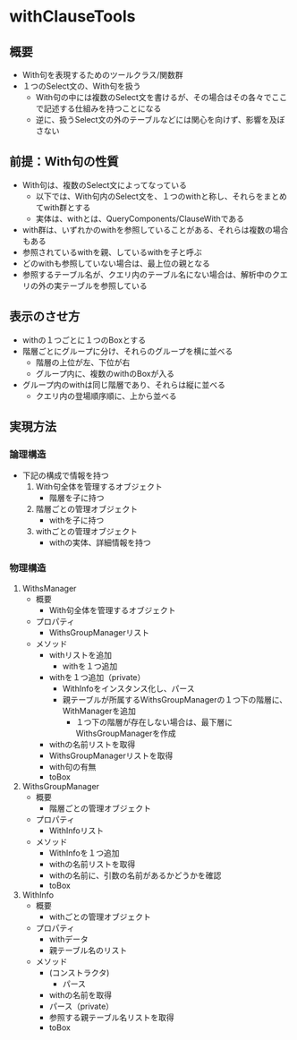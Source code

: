 # withClauseTools

## 概要
- With句を表現するためのツールクラス/関数群
- １つのSelect文の、With句を扱う
    - With句の中には複数のSelect文を書けるが、その場合はその各々でここで記述する仕組みを持つことになる
    - 逆に、扱うSelect文の外のテーブルなどには関心を向けず、影響を及ぼさない

## 前提：With句の性質
- With句は、複数のSelect文によってなっている
    - 以下では、With句内のSelect文を、１つのwithと称し、それらをまとめてwith群とする
    - 実体は、withとは、QueryComponents/ClauseWithである
- with群は、いずれかのwithを参照していることがある、それらは複数の場合もある
- 参照されているwithを親、しているwithを子と呼ぶ
- どのwithも参照していない場合は、最上位の親となる
- 参照するテーブル名が、クエリ内のテーブル名にない場合は、解析中のクエリの外の実テーブルを参照している

## 表示のさせ方
- withの１つごとに１つのBoxとする
- 階層ごとにグループに分け、それらのグループを横に並べる
    - 階層の上位が左、下位が右
    - グループ内に、複数のwithのBoxが入る
- グループ内のwithは同じ階層であり、それらは縦に並べる
    - クエリ内の登場順序順に、上から並べる

## 実現方法
### 論理構造
- 下記の構成で情報を持つ
    1. With句全体を管理するオブジェクト
        - 階層を子に持つ
    2. 階層ごとの管理オブジェクト
        - withを子に持つ
    3. withごとの管理オブジェクト
        - withの実体、詳細情報を持つ

### 物理構造
1. WithsManager
    - 概要
        - With句全体を管理するオブジェクト
    - プロパティ
        - WithsGroupManagerリスト
    - メソッド
        - withリストを追加
            - withを１つ追加
        - withを１つ追加（private）
            - WithInfoをインスタンス化し、パース
            - 親テーブルが所属するWithsGroupManagerの１つ下の階層に、WithManagerを追加
                - １つ下の階層が存在しない場合は、最下層にWithsGroupManagerを作成
        - withの名前リストを取得
        - WithsGroupManagerリストを取得
        - with句の有無
        - toBox
2. WithsGroupManager
    - 概要
        - 階層ごとの管理オブジェクト
    - プロパティ
        - WithInfoリスト
    - メソッド
        - WithInfoを１つ追加
        - withの名前リストを取得
        - withの名前に、引数の名前があるかどうかを確認
        - toBox
3. WithInfo
    - 概要
        - withごとの管理オブジェクト
    - プロパティ
        - withデータ
        - 親テーブル名のリスト
    - メソッド
        - (コンストラクタ)
            - パース
        - withの名前を取得
        - パース（private）
        - 参照する親テーブル名リストを取得
        - toBox

